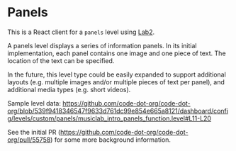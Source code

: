 # Panels

This is a React client for a `panels` level using [Lab2](../lab2/).

A panels level displays a series of information panels.  In its initial implementation, each panel contains one image and one piece of text.  The location of the text can be specified.

In the future, this level type could be easily expanded to support additional layouts (e.g. multiple images and/or multiple pieces of text per panel), and additional media types (e.g. short videos).

Sample level data:
https://github.com/code-dot-org/code-dot-org/blob/539f9418346547f9633d761dc99e854e665a8121/dashboard/config/levels/custom/panels/musiclab_intro_panels_function.level#L11-L20

See the initial PR (https://github.com/code-dot-org/code-dot-org/pull/55758) for some more background information.
